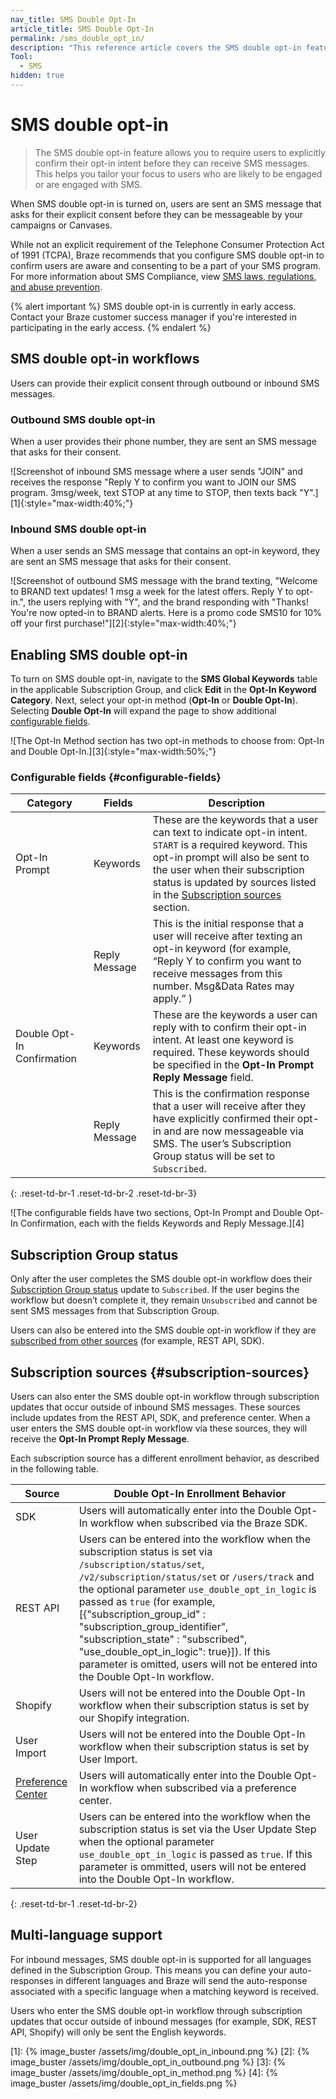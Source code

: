 ```yaml
---
nav_title: SMS Double Opt-In
article_title: SMS Double Opt-In
permalink: /sms_double_opt_in/
description: "This reference article covers the SMS double opt-in feature, and explains how to enable the feature, select opt-in keywords and reply messages, and enter users into the SMS double opt-in workflow through subscription updates that occur in REST API, SDK, and preference center updates."
Tool:
  - SMS
hidden: true
---
```


# SMS double opt-in

> The SMS double opt-in feature allows you to require users to explicitly confirm their opt-in intent before they can receive SMS messages. This helps you tailor your focus to users who are likely to be engaged or are engaged with SMS.

When SMS double opt-in is turned on, users are sent an SMS message that asks for their explicit consent before they can be messageable by your campaigns or Canvases. 

While not an explicit requirement of the Telephone Consumer Protection Act of 1991 (TCPA), Braze recommends that you configure SMS double opt-in to confirm users are aware and consenting to be a part of your SMS program. For more information about SMS Compliance, view [SMS laws, regulations, and abuse prevention]({{site.baseurl}}/user_guide/message_building_by_channel/sms/sms_laws_and_regulations/).

{% alert important %}
SMS double opt-in is currently in early access. Contact your Braze customer success manager if you're interested in participating in the early access.
{% endalert %}

## SMS double opt-in workflows

Users can provide their explicit consent through outbound or inbound SMS messages.

### Outbound SMS double opt-in

When a user provides their phone number, they are sent an SMS message that asks for their consent.

![Screenshot of inbound SMS message where a user sends "JOIN" and receives the response "Reply Y to confirm you want to JOIN our SMS program. 3msg/week, text STOP at any time to STOP, then texts back "Y".][1]{:style="max-width:40%;"}

### Inbound SMS double opt-in

When a user sends an SMS message that contains an opt-in keyword, they are sent an SMS message that asks for their consent.

![Screenshot of outbound SMS message with the brand texting, "Welcome to BRAND text updates! 1 msg a week for the latest offers. Reply Y to opt-in.", the users replying with "Y", and the brand responding with "Thanks! You're now opted-in to BRAND alerts. Here is a promo code SMS10 for 10% off your first purchase!"][2]{:style="max-width:40%;"}

## Enabling SMS double opt-in

To turn on SMS double opt-in, navigate to the **SMS Global Keywords** table in the applicable Subscription Group, and click **Edit** in the **Opt-In Keyword Category**. Next, select your opt-in method (**Opt-In** or **Double Opt-In**). Selecting **Double Opt-In** will expand the page to show additional [configurable fields](#configurable-fields).

![The Opt-In Method section has two opt-in methods to choose from: Opt-In and Double Opt-In.][3]{:style="max-width:50%;"}

### Configurable fields {#configurable-fields}

| Category   |    Fields    | Description   
| ----------- |----------- |---------------- 
| Opt-In Prompt | Keywords | These are the keywords that a user can text to indicate opt-in intent. `START` is a required keyword. This opt-in prompt will also be sent to the user when their subscription status is updated by sources listed in the [Subscription sources](#subscription-sources) section.
| | Reply Message | This is the initial response that a user will receive after texting an opt-in keyword (for example, “Reply Y to confirm you want to receive messages from this number. Msg&Data Rates may apply.” )
| Double Opt-In Confirmation | Keywords | These are the keywords a user can reply with to confirm their opt-in intent. At least one keyword is required. These keywords should be specified in the **Opt-In Prompt Reply Message** field.
| | Reply Message | This is the confirmation response that a user will receive after they have explicitly confirmed their opt-in and are now messageable via SMS. The user’s Subscription Group status will be set to `Subscribed`.
{: .reset-td-br-1 .reset-td-br-2 .reset-td-br-3}

![The configurable fields have two sections, Opt-In Prompt and Double Opt-In Confirmation, each with the fields Keywords and Reply Message.][4]

## Subscription Group status

Only after the user completes the SMS double opt-in workflow does their [Subscription Group status]({{site.baseurl}}/user_guide/message_building_by_channel/sms/sms_subscription_group/) update to `Subscribed`. If the user begins the workflow but doesn’t complete it, they remain `Unsubscribed` and cannot be sent SMS messages from that Subscription Group.

Users can also be entered into the SMS double opt-in workflow if they are [subscribed from other sources]({{site.baseurl}}/user_guide/message_building_by_channel/sms/sms_subscription_group#how-users-sms-subscription-groups-get-set) (for example, REST API, SDK).

## Subscription sources {#subscription-sources}

Users can also enter the SMS double opt-in workflow through subscription updates that occur outside of inbound SMS messages. These sources include updates from the REST API, SDK, and preference center. When a user enters the SMS double opt-in workflow via these sources, they will receive the **Opt-In Prompt Reply Message**.

Each subscription source has a different enrollment behavior, as described in the following table.

Source    | Double Opt-In Enrollment Behavior   
----------- | -----------
SDK | Users will automatically enter into the Double Opt-In workflow when subscribed via the Braze SDK.
REST API | Users can be entered into the workflow when the subscription status is set via `/subscription/status/set`, `/v2/subscription/status/set` or `/users/track` and the optional parameter `use_double_opt_in_logic` is passed as `true` (for example, [{"subscription_group_id" : "subscription_group_identifier", "subscription_state" : "subscribed", "use_double_opt_in_logic": true}]). If this parameter is omitted, users will not be entered into the Double Opt-In workflow.
Shopify | Users will not be entered into the Double Opt-In workflow when their subscription status is set by our Shopify integration.
User Import | Users will not be entered into the Double Opt-In workflow when their subscription status is set by User Import.
[Preference Center]({{site.baseurl}}/user_guide/message_building_by_channel/email/preference_center) | Users will automatically enter into the Double Opt-In workflow when subscribed via a preference center.
User Update Step | Users can be entered into the workflow when the subscription status is set via the User Update Step when the optional parameter `use_double_opt_in_logic` is passed as `true`. If this parameter is ommitted, users will not be entered into the Double Opt-In workflow.
{: .reset-td-br-1 .reset-td-br-2}

## Multi-language support
For inbound messages, SMS double opt-in is supported for all languages defined in the Subscription Group. This means you can define your auto-responses in different languages and Braze will send the auto-response associated with a specific language when a matching keyword is received.

Users who enter the SMS double opt-in workflow through subscription updates that occur outside of inbound messages (for example, SDK, REST API, Shopify) will only be sent the English keywords.

[1]: {% image_buster /assets/img/double_opt_in_inbound.png %}
[2]: {% image_buster /assets/img/double_opt_in_outbound.png %}
[3]: {% image_buster /assets/img/double_opt_in_method.png %}
[4]: {% image_buster /assets/img/double_opt_in_fields.png %}

